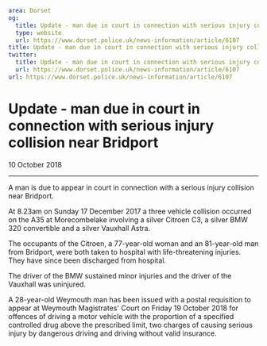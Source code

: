 ```yaml
area: Dorset
og:
  title: Update - man due in court in connection with serious injury collision near Bridport
  type: website
  url: https://www.dorset.police.uk/news-information/article/6107
title: Update - man due in court in connection with serious injury collision near Bridport |
twitter:
  title: Update - man due in court in connection with serious injury collision near Bridport
  url: https://www.dorset.police.uk/news-information/article/6107
url: https://www.dorset.police.uk/news-information/article/6107
```

# Update - man due in court in connection with serious injury collision near Bridport

10 October 2018

* * *

A man is due to appear in court in connection with a serious injury collision near Bridport.

At 8.23am on Sunday 17 December 2017 a three vehicle collision occurred on the A35 at Morecombelake involving a silver Citroen C3, a silver BMW 320 convertible and a silver Vauxhall Astra.

The occupants of the Citroen, a 77-year-old woman and an 81-year-old man from Bridport, were both taken to hospital with life-threatening injuries. They have since been discharged from hospital.

The driver of the BMW sustained minor injuries and the driver of the Vauxhall was uninjured.

A 28-year-old Weymouth man has been issued with a postal requisition to appear at Weymouth Magistrates' Court on Friday 19 October 2018 for offences of driving a motor vehicle with the proportion of a specified controlled drug above the prescribed limit, two charges of causing serious injury by dangerous driving and driving without valid insurance.
